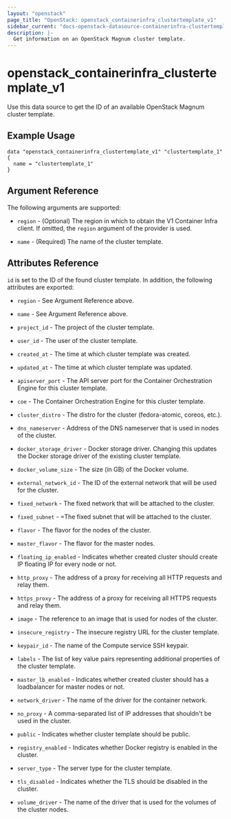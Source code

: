 ```yaml
---
layout: "openstack"
page_title: "OpenStack: openstack_containerinfra_clustertemplate_v1"
sidebar_current: "docs-openstack-datasource-containerinfra-clustertemplate-v1"
description: |-
  Get information on an OpenStack Magnum cluster template.
---
```


# openstack\_containerinfra\_clustertemplate\_v1

Use this data source to get the ID of an available OpenStack Magnum cluster
template.

## Example Usage

```hcl
data "openstack_containerinfra_clustertemplate_v1" "clustertemplate_1" {
  name = "clustertemplate_1"
}
```

## Argument Reference

The following arguments are supported:

* `region` - (Optional) The region in which to obtain the V1 Container Infra
    client.
    If omitted, the `region` argument of the provider is used.

* `name` - (Required) The name of the cluster template.

## Attributes Reference

`id` is set to the ID of the found cluster template. In addition, the following
attributes are exported:

* `region` - See Argument Reference above.

* `name` - See Argument Reference above.

* `project_id` - The project of the cluster template.

* `user_id` - The user of the cluster template.

* `created_at` - The time at which cluster template was created.

* `updated_at` - The time at which cluster template was updated.

* `apiserver_port` - The API server port for the Container Orchestration
    Engine for this cluster template.

* `coe` - The Container Orchestration Engine for this cluster template.

* `cluster_distro` - The distro for the cluster (fedora-atomic, coreos, etc.).

* `dns_nameserver` - Address of the DNS nameserver that is used in nodes of the
    cluster.

* `docker_storage_driver` - Docker storage driver. Changing this updates the
    Docker storage driver of the existing cluster template.

* `docker_volume_size` - The size (in GB) of the Docker volume.

* `external_network_id` - The ID of the external network that will be used for
    the cluster.

* `fixed_network` - The fixed network that will be attached to the cluster.

* `fixed_subnet` - =The fixed subnet that will be attached to the cluster.

* `flavor` - The flavor for the nodes of the cluster.

* `master_flavor` - The flavor for the master nodes.

* `floating_ip_enabled` - Indicates whether created cluster should create IP
    floating IP for every node or not.

* `http_proxy` - The address of a proxy for receiving all HTTP requests and
    relay them.

* `https_proxy` - The address of a proxy for receiving all HTTPS requests and
    relay them.

* `image` - The reference to an image that is used for nodes of the cluster.

* `insecure_registry` - The insecure registry URL for the cluster template.

* `keypair_id` - The name of the Compute service SSH keypair.

* `labels` - The list of key value pairs representing additional properties
    of the cluster template.

* `master_lb_enabled` - Indicates whether created cluster should has a
    loadbalancer for master nodes or not.

* `network_driver` - The name of the driver for the container network.

* `no_proxy` - A comma-separated list of IP addresses that shouldn't be used in
    the cluster.

* `public` - Indicates whether cluster template should be public.

* `registry_enabled` - Indicates whether Docker registry is enabled in the
    cluster.

* `server_type` - The server type for the cluster template.

* `tls_disabled` - Indicates whether the TLS should be disabled in the cluster.

* `volume_driver` - The name of the driver that is used for the volumes of the
    cluster nodes.
